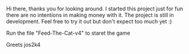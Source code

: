 Hi there, thanks you for looking around. I started this project just for fun there are no intentions in making money with it. The project is still in development. Feel free to try it out but don't expect too much yet :) 

Run the file "Feed-The-Cat-v4" to staret the game

Greets jos2k4
